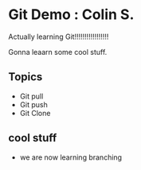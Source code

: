 # Git Demo : Colin S. 

Actually learning Git!!!!!!!!!!!!!!!!!

Gonna leaarn some cool stuff.

## Topics
- Git pull
- Git push
- Git Clone


## cool stuff

- we are now learning branching